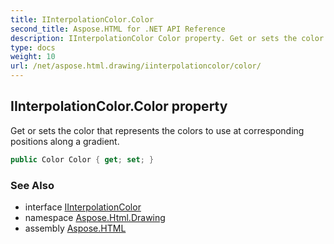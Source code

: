 ```yaml
---
title: IInterpolationColor.Color
second_title: Aspose.HTML for .NET API Reference
description: IInterpolationColor Color property. Get or sets the color that represents the colors to use at corresponding positions along a gradient
type: docs
weight: 10
url: /net/aspose.html.drawing/iinterpolationcolor/color/
---
```

## IInterpolationColor.Color property

Get or sets the color that represents the colors to use at corresponding positions along a gradient.

```csharp
public Color Color { get; set; }
```

### See Also

* interface [IInterpolationColor](../)
* namespace [Aspose.Html.Drawing](../../../aspose.html.drawing/)
* assembly [Aspose.HTML](../../../)
